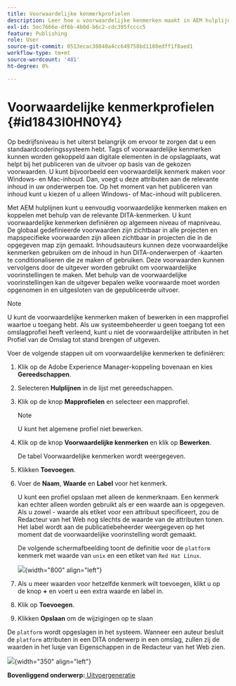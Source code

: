 ```yaml
---
title: Voorwaardelijke kenmerkprofielen
description: Leer hoe u voorwaardelijke kenmerken maakt in AEM hulplijnen. Gebruik voorwaardelijke kenmerken in de map en algemene profielen om de inhoud te conditionaliseren.
exl-id: 5ec7666e-df6b-4b0d-b6c2-cdc395fcccc5
feature: Publishing
role: User
source-git-commit: 0513ecac38840a4cc649758bd1180edff1f8aed1
workflow-type: tm+mt
source-wordcount: '481'
ht-degree: 0%

---
```


# Voorwaardelijke kenmerkprofielen {#id1843I0HN0Y4}

Op bedrijfsniveau is het uiterst belangrijk om ervoor te zorgen dat u een standaardcoderingssysteem hebt. Tags of voorwaardelijke kenmerken kunnen worden gekoppeld aan digitale elementen in de opslagplaats, wat helpt bij het publiceren van de uitvoer op basis van de gekozen voorwaarden. U kunt bijvoorbeeld een voorwaardelijk kenmerk maken voor Windows- en Mac-inhoud. Dan, voegt u deze attributen aan de relevante inhoud in uw onderwerpen toe. Op het moment van het publiceren van inhoud kunt u kiezen of u alleen Windows- of Mac-inhoud wilt publiceren.

Met AEM hulplijnen kunt u eenvoudig voorwaardelijke kenmerken maken en koppelen met behulp van de relevante DITA-kenmerken. U kunt voorwaardelijke kenmerken definiëren op algemeen niveau of mapniveau. De globaal gedefinieerde voorwaarden zijn zichtbaar in alle projecten en mapspecifieke voorwaarden zijn alleen zichtbaar in projecten die in de opgegeven map zijn gemaakt. Inhoudsauteurs kunnen deze voorwaardelijke kenmerken gebruiken om de inhoud in hun DITA-onderwerpen of -kaarten te conditionaliseren die ze maken of gebruiken. Deze voorwaarden kunnen vervolgens door de uitgever worden gebruikt om voorwaardelijke voorinstellingen te maken. Met behulp van de voorwaardelijke voorinstellingen kan de uitgever bepalen welke voorwaarde moet worden opgenomen in en uitgesloten van de gepubliceerde uitvoer.

>[!NOTE]
>
> U kunt de voorwaardelijke kenmerken maken of bewerken in een mapprofiel waartoe u toegang hebt. Als uw systeembeheerder u geen toegang tot een omslagprofiel heeft verleend, kunt u niet de voorwaardelijke attributen in het Profiel van de Omslag tot stand brengen of uitgeven.

Voer de volgende stappen uit om voorwaardelijke kenmerken te definiëren:

1. Klik op de Adobe Experience Manager-koppeling bovenaan en kies **Gereedschappen**.

1. Selecteren **Hulplijnen** in de lijst met gereedschappen.

1. Klik op de knop **Mapprofielen** en selecteer een mapprofiel.

   >[!NOTE]
   >
   > U kunt het algemene profiel niet bewerken.

1. Klik op de knop **Voorwaardelijke kenmerken** en klik op **Bewerken**.

   De tabel Voorwaardelijke kenmerken wordt weergegeven.

1. Klikken **Toevoegen**.

1. Voer de **Naam**, **Waarde** en **Label** voor het kenmerk.

   U kunt een profiel opslaan met alleen de kenmerknaam. Een kenmerk kan echter alleen worden gebruikt als er een waarde aan is opgegeven. Als u zowel - waarde als etiket voor een attribuut specificeert, zou de Redacteur van het Web nog slechts de waarde van de attributen tonen. Het label wordt aan de publicatiebeheerder weergegeven op het moment dat de voorwaardelijke voorinstelling wordt gemaakt.

   De volgende schermafbeelding toont de definitie voor de `platform` kenmerk met waarde van `unix` en een etiket van `Red Hat Linux`.

   ![](images/add-profile.png){width="800" align="left"}

1. Als u meer waarden voor hetzelfde kenmerk wilt toevoegen, klikt u op de knop **+** en voert u een extra waarde en label in.

1. Klik op **Toevoegen**.

1. Klikken **Opslaan** om de wijzigingen op te slaan


De `platform` wordt opgeslagen in het systeem. Wanneer een auteur besluit de `platform` attributen in een DITA onderwerp in een omslag, zullen zij de waarden in het lusje van Eigenschappen in de Redacteur van het Web zien.

![](images/properties-tab.png){width="350" align="left"}

**Bovenliggend onderwerp:**[ Uitvoergeneratie](generate-output.md)
